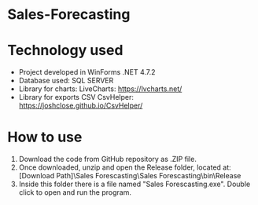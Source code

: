 # Sales-Forecasting

# Technology used
- Project developed in WinForms .NET 4.7.2
- Database used: SQL SERVER
- Library for charts: LiveCharts: https://lvcharts.net/
- Library for exports CSV CsvHelper: https://joshclose.github.io/CsvHelper/

# How to use
1. Download the code from GitHub repository as .ZIP file.
2. Once downloaded, unzip and open the Release folder, located at: [Download Path]\Sales Forescasting\Sales Forescasting\bin\Release
3. Inside this folder there is a file named "Sales Forescasting.exe". Double click to open and run the program.
